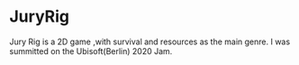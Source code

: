 # JuryRig
Jury Rig is a 2D game ,with survival and resources as the main genre. I was summitted on the Ubisoft(Berlin) 2020 Jam.
